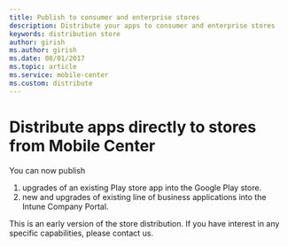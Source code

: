 ```yaml
---
title: Publish to consumer and enterprise stores
description: Distribute your apps to consumer and enterprise stores
keywords: distribution store
author: girish
ms.author: girish
ms.date: 08/01/2017
ms.topic: article
ms.service: mobile-center
ms.custom: distribute
---
```


# Distribute apps directly to stores from Mobile Center

You can now publish 
1. upgrades of an existing Play store app into the Google Play store.
2. new and upgrades of existing line of business applications into the Intune Company Portal.

This is an early version of the store distribution. If you have interest in any specific capabilities, please contact us.